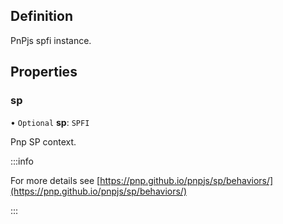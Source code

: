 ## Definition

PnPjs spfi instance.

## Properties

### sp

• `Optional` **sp**: `SPFI`

Pnp SP context.

:::info

For more details see [https://pnp.github.io/pnpjs/sp/behaviors/](https://pnp.github.io/pnpjs/sp/behaviors/)

:::
